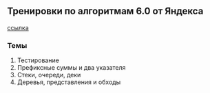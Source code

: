## Тренировки по алгоритмам 6.0 от Яндекса
[ссылка](https://yandex.ru/yaintern/training/algorithm-training)

### Темы
  1. Тестирование
  2. Префиксные суммы и два указателя
  3. Стеки, очереди, деки
  4. Деревья, представления и обходы
